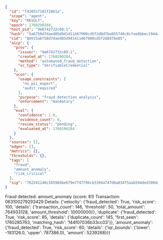 ```json
{
  "id": "f42031f182f28b1a",
  "scope": "agent",
  "key": "RESULT",
  "epoch": 1760290284,
  "host_pid": "9e6742732c60:1",
  "hash": "5a6758d7dae485d941411467900cd5f2d8d7be055740c8cfee8bbec1944aec41",
  "cid": "QmV15a6758d7dae485d941411467900cd5f2d8d7be05",
  "aicp": {
    "prov": {
      "issuer": "9e6742732c60:1",
      "created_at": 1760290284,
      "method": "automated_fraud_detection",
      "vc_type": "VerifiableCredential"
    },
    "ucon": {
      "usage_constraints": [
        "no_pii_export",
        "audit_required"
      ],
      "purpose": "fraud_detection_analysis",
      "enforcement": "mandatory"
    },
    "eval": {
      "confidence": 1.0,
      "evidence_count": 0,
      "review_status": "pending",
      "evaluated_at": 1760290284
    }
  },
  "sources": [],
  "edges": [],
  "metrics": {},
  "thresholds": {},
  "tags": [
    "fraud",
    "amount_anomaly",
    "risk_critical"
  ],
  "sig": "762241140c345969be679e7f47f94cb3394a747d6a034f5aab594ded399ddcba"
}
```

Fraud detected: amount_anomaly (score: 81)
Transaction: 063100279293429
Details: {'velocity': {'fraud_detected': True, 'risk_score': 100, 'details': {'transaction_count': 146, 'threshold': 50, 'total_amount': 764933128, 'amount_threshold': 10000000}}, 'duplicate': {'fraud_detected': True, 'risk_score': 85, 'details': {'duplicate_count': 145, 'first_seen': 1760285763, 'matching_hash': 'f44f07036b33cc03'}}, 'amount_anomaly': {'fraud_detected': True, 'risk_score': 60, 'details': {'iqr_bounds': {'lower': -193126.0, 'upper': 787386.0}, 'amount': 5239268}}}